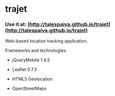 # trajet

### Use it at: [http://talespaiva.github.io/trajet](http://talespaiva.github.io/trajet)

Web-based location tracking application.

Frameworks and technologies:

- jQueryMobile 1.4.5

- Leaflet 0.7.3

- HTML5 Geolocation

- OpenStreetMaps
